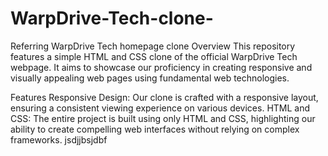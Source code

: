 # WarpDrive-Tech-clone-
Referring WarpDrive Tech homepage clone
Overview
This repository features a simple HTML and CSS clone of the official WarpDrive Tech webpage. It aims to showcase our proficiency in creating responsive and visually appealing web pages using fundamental web technologies.

Features
Responsive Design: Our clone is crafted with a responsive layout, ensuring a consistent viewing experience on various devices.
HTML and CSS: The entire project is built using only HTML and CSS, highlighting our ability to create compelling web interfaces without relying on complex frameworks.
jsdjjbsjdbf
